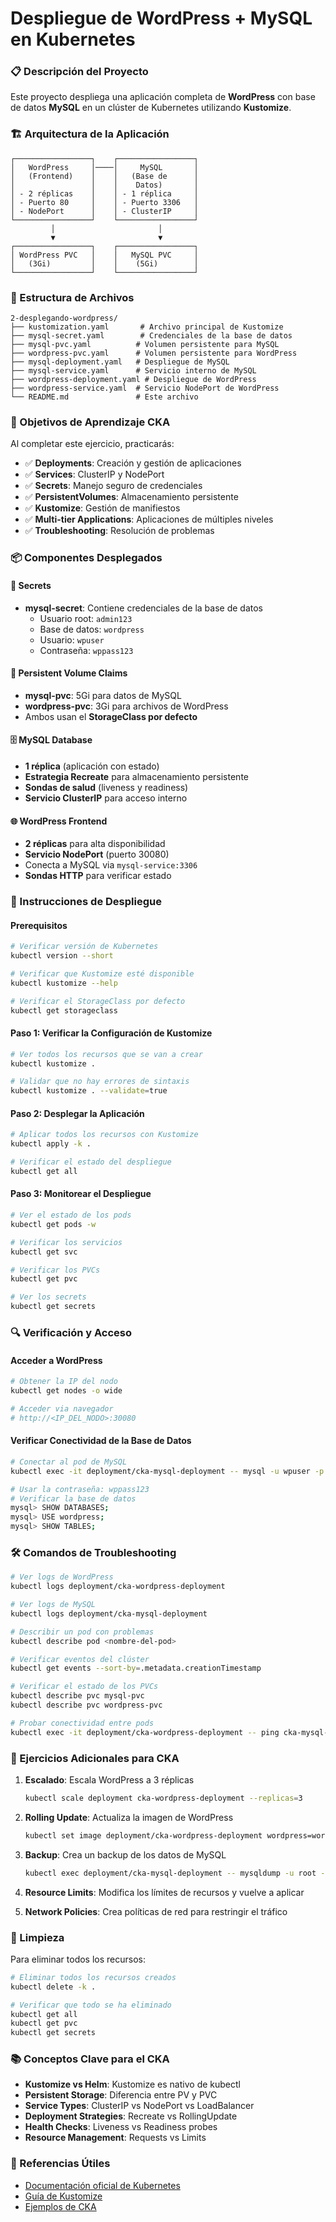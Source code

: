 # Despliegue de WordPress + MySQL en Kubernetes

### 📋 Descripción del Proyecto

Este proyecto despliega una aplicación completa de **WordPress** con base de datos **MySQL** en un clúster de Kubernetes utilizando **Kustomize**.

### 🏗️ Arquitectura de la Aplicación

```
┌─────────────────┐    ┌─────────────────┐
│   WordPress     │────│     MySQL       │
│   (Frontend)    │    │   (Base de      │
│                 │    │    Datos)       │
│ - 2 réplicas    │    │ - 1 réplica     │
│ - Puerto 80     │    │ - Puerto 3306   │
│ - NodePort      │    │ - ClusterIP     │
└─────────────────┘    └─────────────────┘
         │                       │
         ▼                       ▼
┌─────────────────┐    ┌─────────────────┐
│ WordPress PVC   │    │   MySQL PVC     │
│   (3Gi)         │    │    (5Gi)        │
└─────────────────┘    └─────────────────┘
```

### 📁 Estructura de Archivos

```
2-desplegando-wordpress/
├── kustomization.yaml       # Archivo principal de Kustomize
├── mysql-secret.yaml        # Credenciales de la base de datos
├── mysql-pvc.yaml          # Volumen persistente para MySQL
├── wordpress-pvc.yaml      # Volumen persistente para WordPress
├── mysql-deployment.yaml   # Despliegue de MySQL
├── mysql-service.yaml      # Servicio interno de MySQL
├── wordpress-deployment.yaml # Despliegue de WordPress
├── wordpress-service.yaml  # Servicio NodePort de WordPress
└── README.md               # Este archivo
```

### 🎯 Objetivos de Aprendizaje CKA

Al completar este ejercicio, practicarás:

- ✅ **Deployments**: Creación y gestión de aplicaciones
- ✅ **Services**: ClusterIP y NodePort
- ✅ **Secrets**: Manejo seguro de credenciales
- ✅ **PersistentVolumes**: Almacenamiento persistente
- ✅ **Kustomize**: Gestión de manifiestos
- ✅ **Multi-tier Applications**: Aplicaciones de múltiples niveles
- ✅ **Troubleshooting**: Resolución de problemas

### 📦 Componentes Desplegados

#### 🔐 Secrets
- **mysql-secret**: Contiene credenciales de la base de datos
  - Usuario root: `admin123`
  - Base de datos: `wordpress`
  - Usuario: `wpuser`
  - Contraseña: `wppass123`

#### 💾 Persistent Volume Claims
- **mysql-pvc**: 5Gi para datos de MySQL
- **wordpress-pvc**: 3Gi para archivos de WordPress
- Ambos usan el **StorageClass por defecto**

#### 🗄️ MySQL Database
- **1 réplica** (aplicación con estado)
- **Estrategia Recreate** para almacenamiento persistente
- **Sondas de salud** (liveness y readiness)
- **Servicio ClusterIP** para acceso interno

#### 🌐 WordPress Frontend
- **2 réplicas** para alta disponibilidad
- **Servicio NodePort** (puerto 30080)
- Conecta a MySQL via `mysql-service:3306`
- **Sondas HTTP** para verificar estado

### 🚀 Instrucciones de Despliegue

#### Prerequisitos
```bash
# Verificar versión de Kubernetes
kubectl version --short

# Verificar que Kustomize esté disponible
kubectl kustomize --help

# Verificar el StorageClass por defecto
kubectl get storageclass
```

#### Paso 1: Verificar la Configuración de Kustomize

```bash
# Ver todos los recursos que se van a crear
kubectl kustomize .

# Validar que no hay errores de sintaxis
kubectl kustomize . --validate=true
```

#### Paso 2: Desplegar la Aplicación

```bash
# Aplicar todos los recursos con Kustomize
kubectl apply -k .

# Verificar el estado del despliegue
kubectl get all
```

#### Paso 3: Monitorear el Despliegue

```bash
# Ver el estado de los pods
kubectl get pods -w

# Verificar los servicios
kubectl get svc

# Verificar los PVCs
kubectl get pvc

# Ver los secrets
kubectl get secrets
```

### 🔍 Verificación y Acceso

#### Acceder a WordPress
```bash
# Obtener la IP del nodo
kubectl get nodes -o wide

# Acceder via navegador
# http://<IP_DEL_NODO>:30080
```

#### Verificar Conectividad de la Base de Datos

```bash
# Conectar al pod de MySQL
kubectl exec -it deployment/cka-mysql-deployment -- mysql -u wpuser -p

# Usar la contraseña: wppass123
# Verificar la base de datos
mysql> SHOW DATABASES;
mysql> USE wordpress;
mysql> SHOW TABLES;
```

### 🛠️ Comandos de Troubleshooting

```bash
# Ver logs de WordPress
kubectl logs deployment/cka-wordpress-deployment

# Ver logs de MySQL
kubectl logs deployment/cka-mysql-deployment

# Describir un pod con problemas
kubectl describe pod <nombre-del-pod>

# Verificar eventos del clúster
kubectl get events --sort-by=.metadata.creationTimestamp

# Verificar el estado de los PVCs
kubectl describe pvc mysql-pvc
kubectl describe pvc wordpress-pvc

# Probar conectividad entre pods
kubectl exec -it deployment/cka-wordpress-deployment -- ping cka-mysql-service
```

### 🎯 Ejercicios Adicionales para CKA

1. **Escalado**: Escala WordPress a 3 réplicas
   ```bash
   kubectl scale deployment cka-wordpress-deployment --replicas=3
   ```

2. **Rolling Update**: Actualiza la imagen de WordPress
   ```bash
   kubectl set image deployment/cka-wordpress-deployment wordpress=wordpress:6.5-apache
   ```

3. **Backup**: Crea un backup de los datos de MySQL
   ```bash
   kubectl exec deployment/cka-mysql-deployment -- mysqldump -u root -p<password> wordpress > backup.sql
   ```

4. **Resource Limits**: Modifica los límites de recursos y vuelve a aplicar

5. **Network Policies**: Crea políticas de red para restringir el tráfico

### 🧹 Limpieza

Para eliminar todos los recursos:

```bash
# Eliminar todos los recursos creados
kubectl delete -k .

# Verificar que todo se ha eliminado
kubectl get all
kubectl get pvc
kubectl get secrets
```

### 📚 Conceptos Clave para el CKA

- **Kustomize vs Helm**: Kustomize es nativo de kubectl
- **Persistent Storage**: Diferencia entre PV y PVC
- **Service Types**: ClusterIP vs NodePort vs LoadBalancer
- **Deployment Strategies**: Recreate vs RollingUpdate
- **Health Checks**: Liveness vs Readiness probes
- **Resource Management**: Requests vs Limits

### 🔗 Referencias Útiles

- [Documentación oficial de Kubernetes](https://kubernetes.io/docs/)
- [Guía de Kustomize](https://kustomize.io/)
- [Ejemplos de CKA](https://github.com/kelseyhightower/kubernetes-the-hard-way)

